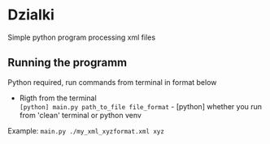 # Dzialki
Simple python program processing xml files 

## Running the programm 

Python required, run commands from terminal in format below

+ Rigth from the terminal <br/>
`[python] main.py path_to_file file_format` - [python] whether you run from 'clean' terminal or python venv

Example: `main.py ./my_xml_xyzformat.xml xyz`
